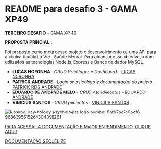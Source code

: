 # README para desafio 3 - GAMA XP49
**__TERCEIRO DESAFIO__** - GAMA XP 49

**PROPOSTA PRINCIAL :**


Foi proposto como meta desse projeto o desenvolvimento de uma API para a clínica fictícia La Vie - Saúde Mental. Para alcançar esse objetivo, foram utilizados as tecnologias Node.js, Express e Banco de dados MySQL.

* **LUCAS NORONHA** - *CRUD Psicólogos e Dashboard* - [LUCAS NORONHA](https://github.com/codeLucasNoronha)
* **PATRICK ANDRADE** - *Login de psicólogo e documentação do projeto* - [PATRICK REIS ANDRADE](https://github.com/DevPatriick)
* **EDUARDO DE ANDRADE MELO** - *CRUD Atendimentos* - [EDUARDO ANDRADE](https://github.com/Eduardo-Andradee)
* **VINICIUS SANTOS** - *CRUD pacientes* - [VINICIUS SANTOS](https://github.com/vinincsts)

![kisspng-psychology-psychologist-logo-symbol-5afb7ae7c9acf6 9686395515264304398261](https://user-images.githubusercontent.com/122922012/232231829-4923daeb-5ff5-4e43-81de-434171bdb808.png)


<a href=https://expressjs.com/pt-br/> PARA ACESSAR A DOCUMENTAÇÃO E MAIOR ENTENDIMENTO, CLIQUE AQUI!</a>


<a href=https://sequelize.org/docs/v6/core-concepts/assocs/#many-to-many-relationships>DOCUMENTAÇÃO SEQUELIZE</a>
